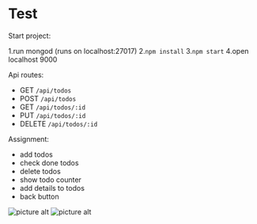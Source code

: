 # Test

Start project:

1.run mongod (runs on localhost:27017)
2.`npm install`
3.`npm start`
4.open localhost 9000

Api routes:

- GET `/api/todos`
- POST `/api/todos`
- GET `/api/todos/:id`
- PUT `/api/todos/:id`
- DELETE `/api/todos/:id`

Assignment:

- add todos
- check done todos
- delete todos
- show todo counter
- add details to todos
- back button

![picture alt](http://i.imgur.com/hYljezm.png "List")
![picture alt](http://i.imgur.com/JxyXZrT.png "List")